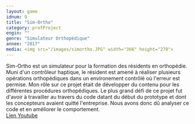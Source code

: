 ```yaml
---
layout:	game
idnum: 9
title: "Sim-Ortho"
category: profProject
engin: ""
genre: "Simulateur Orthopédique"
annee: "2017"
media: <img src="/images/simortho.JPG" width="366" height="270">
---
```

<div>
	<p>
		Sim-Ortho est un simulateur pour la formation des résidents en orthopédie. Muni d'un contrôleur haptique, le résident est amené à réaliser plusieurs opérations orthopédiques dans un environement contrôlé où l'erreur est permise. 
		Mon rôle sur ce projet était de développer du contenu pour les différentes procédures orthopédiques. Le plus grand défi de ce projet fut d'avoir à travailler au travers du code datant du début du prototype et dont les concepteurs avaient quitté l'entreprise. 
		Nous avons donc dû analyser ce code et en améliorer le comportement. <br/>
		<a href="https://www.youtube.com/watch?v=8_jYfbb0hc8">Lien Youtube</a>
	</p>
</div>